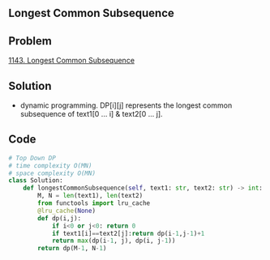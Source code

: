 ## Longest Common Subsequence

## Problem 

[1143. Longest Common Subsequence](https://leetcode.com/problems/longest-common-subsequence/)

## Solution  

- dynamic programming. DP[i][j] represents the longest common subsequence of text1[0 ... i] & text2[0 ... j].

## Code 

```python
# Top Down DP
# time complexity O(MN)
# space complexity O(MN)
class Solution:
    def longestCommonSubsequence(self, text1: str, text2: str) -> int:
        M, N = len(text1), len(text2)
        from functools import lru_cache
        @lru_cache(None)
        def dp(i,j):
            if i<0 or j<0: return 0
            if text1[i]==text2[j]:return dp(i-1,j-1)+1
            return max(dp(i-1, j), dp(i, j-1))
        return dp(M-1, N-1)
```
